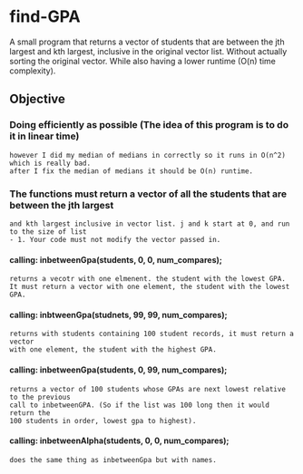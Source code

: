 # find-GPA
  A small program that returns a vector of students that are between the jth largest and kth largest, inclusive in the original vector       list. Without actually sorting the original vector. While also having a lower runtime (O(n) time complexity).

## Objective
  ### Doing efficiently as possible (The idea of this program is to do it in linear time)
    however I did my median of medians in correctly so it runs in O(n^2) which is really bad.
    after I fix the median of medians it should be O(n) runtime.
  
 ### The functions must return a vector of all the students that are between the jth largest
    and kth largest inclusive in vector list. j and k start at 0, and run to the size of list
    - 1. Your code must not modify the vector passed in.
   
   #### calling: inbetweenGpa(students, 0, 0, num_compares);
    returns a vecotr with one elmenent. the student with the lowest GPA.
    It must return a vector with one element, the student with the lowest GPA. 
    
  #### calling: inbtweenGpa(studnets, 99, 99, num_compares);
    returns with students containing 100 student records, it must return a vector
    with one element, the student with the highest GPA. 
    
  #### calling: inbetweenGpa(students, 0, 99, num_compares);
    returns a vector of 100 students whose GPAs are next lowest relative to the previous
    call to inbetweenGPA. (So if the list was 100 long then it would return the 
    100 students in order, lowest gpa to highest).

    
 #### calling: inbetweenAlpha(students, 0, 0, num_compares);
    does the same thing as inbetweenGpa but with names.
